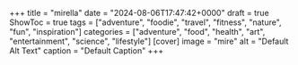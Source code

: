 +++
title = "mirella"
date = "2024-08-06T17:47:42+0000"
draft = true
ShowToc = true
tags = ["adventure", "foodie", "travel", "fitness", "nature", "fun", "inspiration"]
categories = ["adventure", "food", "health", "art", "entertainment", "science", "lifestyle"]
[cover]
    image = "mire"
    alt = "Default Alt Text"
    caption = "Default Caption"
+++
